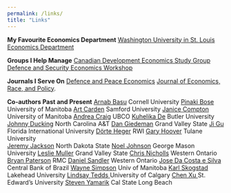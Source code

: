 ```yaml
---
permalink: /links/
title: "Links"
---
```

<strong>My Favourite Economics Department</strong>
<a href="http://economics.wustl.edu/">Washington University in St. Louis Economics Department</a>

<strong>Groups I Help Manage</strong>
<a href="https://www.economics.ca/cpages/study-groups">Canadian Development Economics Study Group</a>
<a href="https://www.defenceandsecurityeconomicsworkshop.ca/">Defence and Security Economics Workshop</a>

<strong>Journals I Serve On</strong>
<a rel="noreferrer noopener" href="http://www.tandfonline.com/toc/gdpe20/current" target="_blank">Defence and Peace Economics</a> 
<a rel="noreferrer noopener" href="http://www.springer.com/economics/policy/journal/41996" target="_blank">Journal of Economics, Race, and Policy</a>.

<strong>Co-authors Past and Present</strong>
<a href="https://dyson.cornell.edu/people/arnab-basu">Arnab Basu</a> Cornell University
<a href="https://scholar.google.com/citations?user=ZseEDGEAAAAJ">Pinaki Bose</a> University of Manitoba
<a href="http://artcarden.com/">Art Carden</a> Samford University
<a href="http://janicecompton.wordpress.com">Janice Compton</a> University of Manitoba
<a href="https://sites.google.com/view/andreacraig/home">Andrea Craig</a> UBCO
<a href="http://kuhelika-de.weebly.com/">Kuhelika De</a> Butler University
<a href="https://www.ncat.edu/employee-bio.php?directoryID=1765822481">Johnny Ducking</a> North Carolina A&amp;T
<a href="https://dangiedeman.wordpress.com">Dan Giedeman</a> Grand Valley State
<a href="https://economics.fiu.edu/people/full-time-faculty/ji-gu/">Ji Gu</a> Florida International University
<a href="https://www.rwi-essen.de/en/rwi/team/person/doerte-heger">Dörte Heger</a> RWI
<a href="https://sites.google.com/site/garyhoovereconomics/home">Gary Hoover</a> Tulane University<br><a href="http://jeremyjacksonphd.com/">Jeremy Jackson</a> North Dakota State 
<a href="https://noeldjohnson.github.io/">Noel Johnson</a> George Mason University
<a href="https://www.gvsu.edu/seidman/facultystaff-directory-195.htm?recordId_1=CB6380EB-72A7-A8F6-21E4B89E51098A8B#E277C63A-5715-217A-5A00D3A0737508AD">Leslie Muller</a> Grand Valley State 
<a href="http://law.uwo.ca/about_us/our_people/faculty/christopher_nicholls.html">Chris Nicholls</a> Western Ontario
<a href="https://www.rmcc-cmrc.ca/en/management-and-economics/bryan-paterson">Bryan Paterson</a> RMC
<a href="http://www.eylaw.ca/lw/en/people/daniel-sandler">Daniel Sandler</a> Western Ontario
<a href="https://la.linkedin.com/in/jose-ricardo-da-costa-e-silva-8b1493">Jose Da Costa e Silva</a> Central Bank of Brazil
<a href="http://home.cc.umanitoba.ca/~simpson/">Wayne Simpson</a> Univ of Manitoba
<a href="https://sites.google.com/site/karlskogstad/">Karl Skogstad</a> Lakehead University
<a href="https://econ.ucalgary.ca/manageprofile/profiles/1-8280102">Lindsay Tedds </a>University of Calgary
<a href="https://www.stedwards.edu/directory/employees/chen-xu">Chen Xu </a>St. Edward&#8217;s University
<a href="http://web.csulb.edu/~syamarik/">Steven Yamarik</a> Cal State Long Beach
